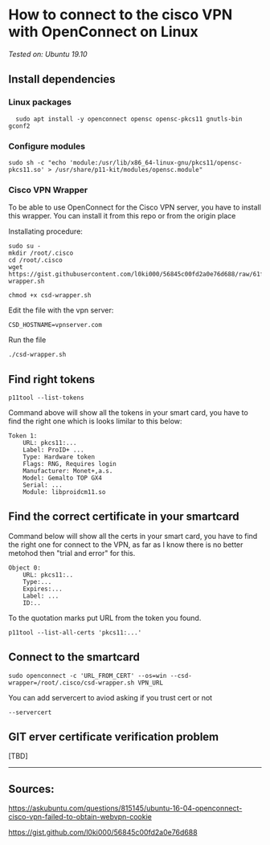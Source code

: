 # How to connect to the cisco VPN with OpenConnect on Linux

*Tested on: Ubuntu 19.10*

## Install dependencies

### Linux packages

``` 
  sudo apt install -y openconnect opensc opensc-pkcs11 gnutls-bin gconf2
```

### Configure modules

```
sudo sh -c "echo 'module:/usr/lib/x86_64-linux-gnu/pkcs11/opensc-pkcs11.so' > /usr/share/p11-kit/modules/opensc.module"
```

### Cisco VPN Wrapper

To be able to use OpenConnect for the Cisco VPN server, you have to install this wrapper.
You can install it from this repo or from the origin place


Installating procedure:

```
sudo su -
mkdir /root/.cisco
cd /root/.cisco
wget https://gist.githubusercontent.com/l0ki000/56845c00fd2a0e76d688/raw/61fc41ac8aec53ae0f9f0dfbfa858c1740307de4/csd-wrapper.sh  

chmod +x csd-wrapper.sh
```

Edit the file with the vpn server:

```
CSD_HOSTNAME=vpnserver.com
```

Run the file
```
./csd-wrapper.sh  
```

## Find right tokens

```
p11tool --list-tokens
```

Command above will show all the tokens in your smart card, you have to find the right one which is looks limilar to this below:

```
Token 1:
	URL: pkcs11:...
	Label: ProID+ ...
	Type: Hardware token
	Flags: RNG, Requires login
	Manufacturer: Monet+,a.s.
	Model: Gemalto TOP GX4
	Serial: ...
	Module: libproidcm11.so
```

## Find the correct certificate in your smartcard

Command below will show all the certs in your smart card, you have to find the right one for connect to the VPN, as far as I know there is no better metohod then "trial and error" for this.

```
Object 0:
	URL: pkcs11:..
	Type:...
	Expires:...
	Label: ...
	ID:..
```

To the quotation marks put URL from the token you found.

```
p11tool --list-all-certs 'pkcs11:...'
```


## Connect to the smartcard


```
sudo openconnect -c 'URL_FROM_CERT' --os=win --csd-wrapper=/root/.cisco/csd-wrapper.sh VPN_URL
```

You can add servercert to aviod asking if you trust cert or not

```
--servercert
```

## GIT erver certificate verification problem 

\[TBD\]


---
## Sources:

https://askubuntu.com/questions/815145/ubuntu-16-04-openconnect-cisco-vpn-failed-to-obtain-webvpn-cookie

https://gist.github.com/l0ki000/56845c00fd2a0e76d688
